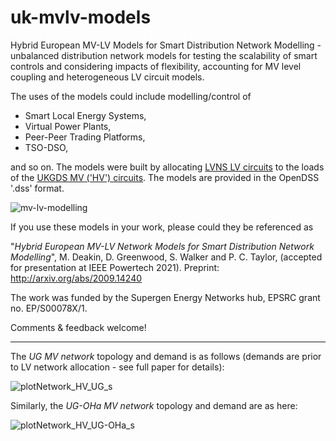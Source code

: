 # uk-mvlv-models
Hybrid European MV-LV Models for Smart Distribution Network Modelling - unbalanced distribution network models for testing the scalability of smart controls and considering impacts of flexibility, accounting for MV level coupling and heterogeneous LV circuit models.

The uses of the models could include modelling/control of 
* Smart Local Energy Systems, 
* Virtual Power Plants, 
* Peer-Peer Trading Platforms, 
* TSO-DSO,

and so on. The models were built by allocating [LVNS LV circuits](https://www.enwl.co.uk/zero-carbon/innovation/smaller-projects/low-carbon-networks-fund/low-voltage-network-solutions/) to the loads of the [UKGDS MV ('HV') circuits](https://github.com/sedg/ukgds). The models are provided in the OpenDSS '.dss' format.

![mv-lv-modelling](https://user-images.githubusercontent.com/30076553/110505081-bbbcfd80-80f5-11eb-96c4-85bda139c886.png)

If you use these models in your work, please could they be referenced as

"*Hybrid European MV-LV Network Models for Smart Distribution Network Modelling*", M. Deakin, D. Greenwood, S. Walker and P. C. Taylor, (accepted for presentation at IEEE Powertech 2021).
Preprint: http://arxiv.org/abs/2009.14240

The work was funded by the Supergen Energy Networks hub, EPSRC grant no. EP/S00078X/1.

Comments & feedback welcome!

---

The _UG MV network_ topology and demand is as follows (demands are prior to LV network allocation - see full paper for details):

![plotNetwork_HV_UG_s](https://user-images.githubusercontent.com/30076553/110504112-bf9c5000-80f4-11eb-86d5-72ee4db965c8.png)

Similarly, the _UG-OHa MV network_ topology and demand are as here:

![plotNetwork_HV_UG-OHa_s](https://user-images.githubusercontent.com/30076553/110504130-c4610400-80f4-11eb-953a-e31978e3b8c6.png)



